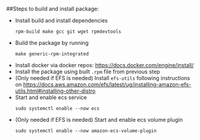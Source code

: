 ##Steps to build and install package:

* Install build and install dependencies
  ```
  rpm-build make gcc git wget rpmdevtools 
  ```
* Build the package by running 
  ```
  make generic-rpm-integrated
  ```
* Install docker via docker repos: https://docs.docker.com/engine/install/
* Install the package using built `.rpm` file from previous step
* (Only needed if EFS is needed) Install `efs-utils` following instructions on https://docs.aws.amazon.com/efs/latest/ug/installing-amazon-efs-utils.html#installing-other-distro
* Start and enable ecs service
  ```
  sudo systemctl enable --now ecs
  ```
* (Only needed if EFS is needed) Start and enable ecs volume plugin 
  ```
  sudo systemctl enable --now amazon-ecs-volume-plugin
  ```
